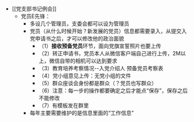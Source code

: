 - [[党支部书记例会]]
	- 党员E先锋：
		- 多设几个管理员，支委会都可以设为管理员
		- 党员（从什么时候开始？新发展的党员）信息都需要录入，从提交入党申请书之后，才可以修改他的政治面貌
			- （1）**接收预备党员**环节，面向党旗宣誓照片也要上传
			- （2）转正申请书，党员本人从微信客户端自己进行上传，2M以上，微信自带的相机可以达到要求
			- （3）教育培养考察情况--入党介绍人
			  预备党员考察表
			- （4）党小组意见上传：无党小组的文件
			- （5）群众座谈会身份都是群众（？党员也写群众）
			- （6）注意：每一步的操作都要确定之后才能点“保存”，保存之后不能修改
			- （7）有模板发在群里
		- 每年主要需要维护的是信息里面的“工作信息”